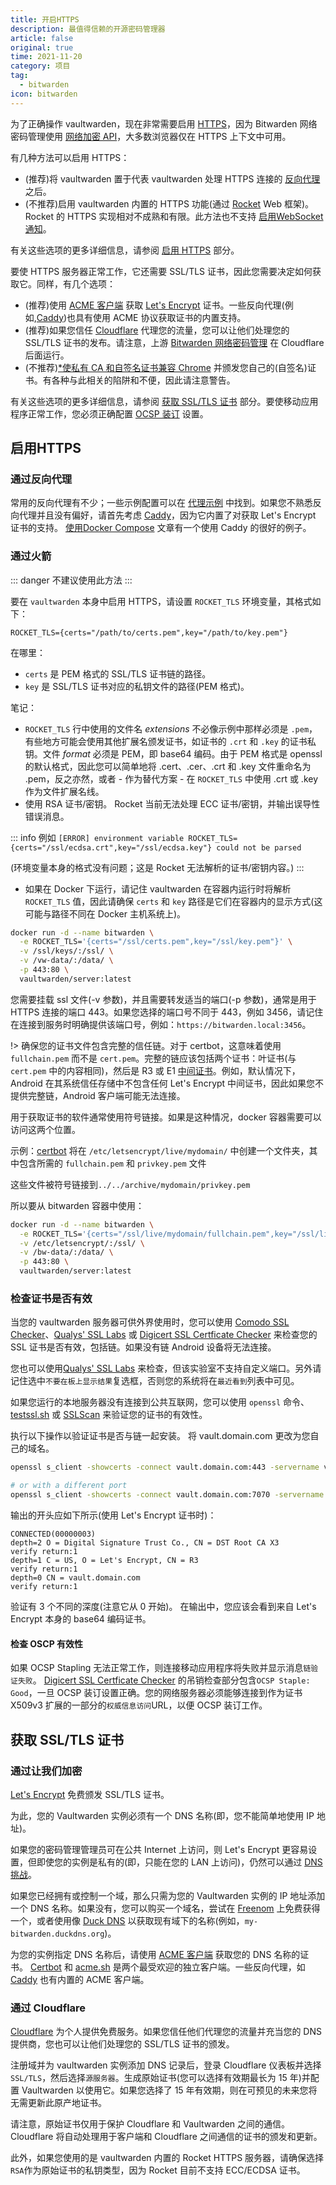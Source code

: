 ```yaml
---
title: 开启HTTPS
description: 最值得信赖的开源密码管理器 
article: false
original: true
time: 2021-11-20
category: 项目
tag:
  - bitwarden
icon: bitwarden
---
```


为了正确操作 vaultwarden，现在非常需要启用 [HTTPS](https://en.wikipedia.org/wiki/HTTPS)，因为 Bitwarden 网络密码管理使用 [网络加密 API](https://developer.mozilla.org/en-US/docs/Web/API/SubtleCrypto)，大多数浏览器仅在 HTTPS 上下文中可用。

有几种方法可以启用 HTTPS：

- (推荐)将 vaultwarden 置于代表 vaultwarden 处理 HTTPS 连接的 [反向代理](https://en.wikipedia.org/wiki/Reverse_proxy) 之后。
- (不推荐)启用 vaultwarden 内置的 HTTPS 功能(通过 [Rocket](https://rocket.rs/) Web 框架)。 Rocket 的 HTTPS 实现相对不成熟和有限。此方法也不支持 [启用WebSocket通知](../Configuration/Enabling-WebSocket-notifications.md)。

有关这些选项的更多详细信息，请参阅 [启用 HTTPS](#启用-HTTPS) 部分。

要使 HTTPS 服务器正常工作，它还需要 SSL/TLS 证书，因此您需要决定如何获取它。同样，有几个选项：

- (推荐)使用 [ACME 客户端](https://letsencrypt.org/docs/client-options/) 获取 [Let's Encrypt](https://letsencrypt.org/) 证书。一些反向代理(例如,[Caddy](https://caddyserver.com/))也具有使用 ACME 协议获取证书的内置支持。
- (推荐)如果您信任 [Cloudflare](https://www.cloudflare.com/) 代理您的流量，您可以让他们处理您的 SSL/TLS 证书的发布。请注意，上游 [Bitwarden 网络密码管理](https://vault.bitwarden.com/) 在 Cloudflare 后面运行。
- (不推荐)[*使私有 CA 和自签名证书兼容 Chrome](../Other/Private-CA-and-self-signed-certs-that-work-with-Chrome.md) 并颁发您自己的(自签名)证书。有各种与此相关的陷阱和不便，因此请注意警告。

有关这些选项的更多详细信息，请参阅 [获取 SSL/TLS 证书](#获取-ssl-tls-证书) 部分。要使移动应用程序正常工作，您必须正确配置 [OCSP 装订](https://en.wikipedia.org/wiki/OCSP_stapling) 设置。

## 启用HTTPS

### 通过反向代理

常用的反向代理有不少；一些示例配置可以在 [代理示例](Proxy-examples) 中找到。如果您不熟悉反向代理并且没有偏好，请首先考虑 [Caddy](https://caddyserver.com/)，因为它内置了对获取 Let's Encrypt 证书的支持。 [使用Docker Compose](../Container/Using-Docker-Compose.md) 文章有一个使用 Caddy 的很好的例子。

### 通过火箭

::: danger
不建议使用此方法
:::

要在 `vaultwarden` 本身中启用 HTTPS，请设置 `ROCKET_TLS` 环境变量，其格式如下：

```
ROCKET_TLS={certs="/path/to/certs.pem",key="/path/to/key.pem"}
```

在哪里：

- `certs` 是 PEM 格式的 SSL/TLS 证书链的路径。
- `key` 是 SSL/TLS 证书对应的私钥文件的路径(PEM 格式)。

笔记：

- `ROCKET_TLS` 行中使用的文件名 _extensions_ 不必像示例中那样必须是 `.pem`，有些地方可能会使用其他扩展名颁发证书，如证书的 `.crt` 和 `.key` 的证书私钥。文件 _format_ 必须是 PEM，即 base64 编码。由于 PEM 格式是 openssl 的默认格式，因此您可以简单地将 .cert、.cer、.crt 和 .key 文件重命名为 .pem，反之亦然，或者 - 作为替代方案 - 在 `ROCKET_TLS` 中使用 .crt 或 .key 作为文件扩展名线。
- 使用 RSA 证书/密钥。 Rocket 当前无法处理 ECC 证书/密钥，并输出误导性错误消息。

::: info 例如
`[ERROR] environment variable ROCKET_TLS={certs="/ssl/ecdsa.crt",key="/ssl/ecdsa.key"} could not be parsed`

(环境变量本身的格式没有问题；这是 Rocket 无法解析的证书/密钥内容。)
:::

- 如果在 Docker 下运行，请记住 vaultwarden 在容器内运行时将解析 `ROCKET_TLS` 值，因此请确保 `certs` 和 `key` 路径是它们在容器内的显示方式(这可能与路径不同在 Docker 主机系统上)。

```sh
docker run -d --name bitwarden \
  -e ROCKET_TLS='{certs="/ssl/certs.pem",key="/ssl/key.pem"}' \
  -v /ssl/keys/:/ssl/ \
  -v /vw-data/:/data/ \
  -p 443:80 \
  vaultwarden/server:latest
```

您需要挂载 ssl 文件(-v 参数)，并且需要转发适当的端口(-p 参数)，通常是用于 HTTPS 连接的端口 443。如果您选择的端口号不同于 443，例如 3456，请记住在连接到服务时明确提供该端口号，例如：`https://bitwarden.local:3456`。

!> 确保您的证书文件包含完整的信任链。对于 certbot，这意味着使用 `fullchain.pem` 而不是 `cert.pem`。完整的链应该包括两个证书：叶证书(与 `cert.pem` 中的内容相同)，然后是 R3 或 E1 [中间证书](https://letsencrypt.org/certificates/#intermediate-certificates)。例如，默认情况下，Android 在其系统信任存储中不包含任何 Let's Encrypt 中间证书，因此如果您不提供完整链，Android 客户端可能无法连接。

用于获取证书的软件通常使用符号链接。如果是这种情况，docker 容器需要可以访问这两个位置。

示例：[certbot](https://certbot.eff.org/) 将在 `/etc/letsencrypt/live/mydomain/` 中创建一个文件夹，其中包含所需的 `fullchain.pem` 和 `privkey.pem` 文件

这些文件被符号链接到`../../archive/mydomain/privkey.pem`

所以要从 bitwarden 容器中使用：

```sh
docker run -d --name bitwarden \
  -e ROCKET_TLS='{certs="/ssl/live/mydomain/fullchain.pem",key="/ssl/live/mydomain/privkey.pem"}' \
  -v /etc/letsencrypt/:/ssl/ \
  -v /bw-data/:/data/ \
  -p 443:80 \
  vaultwarden/server:latest
```

### 检查证书是否有效

当您的 vaultwarden 服务器可供外界使用时，您可以使用 [Comodo SSL Checker](https://comodosslstore.com/ssltools/ssl-checker.php)、[Qualys' SSL Labs](https://www.ssllabs.com/ssltest/) 或 [Digicert SSL Certficate Checker](https://www.digicert.com/help/) 来检查您的 SSL 证书是否有效，包括链。如果没有链 Android 设备将无法连接。

您也可以使用[Qualys' SSL Labs](https://www.ssllabs.com/ssltest/analyze.html) 来检查，但该实验室不支持自定义端口。另外请记住选中`不要在板上显示结果`复选框，否则您的系统将在`最近看到`列表中可见。

如果您运行的本地服务器没有连接到公共互联网，您可以使用 `openssl` 命令、[testssl.sh](https://testssl.sh/) 或 [SSLScan](https://github.com/rbsec/sslscan/) 来验证您的证书的有效性。

执行以下操作以验证证书是否与链一起安装。
将 vault.domain.com 更改为您自己的域名。

```bash
openssl s_client -showcerts -connect vault.domain.com:443 -servername vault.domain.com

# or with a different port
openssl s_client -showcerts -connect vault.domain.com:7070 -servername vault.domain.com
```

输出的开头应如下所示(使用 Let's Encrypt 证书时)：

```
CONNECTED(00000003)
depth=2 O = Digital Signature Trust Co., CN = DST Root CA X3
verify return:1
depth=1 C = US, O = Let's Encrypt, CN = R3
verify return:1
depth=0 CN = vault.domain.com
verify return:1
```

验证有 3 个不同的深度(注意它从 0 开始)。
在输出中，您应该会看到来自 Let's Encrypt 本身的 base64 编码证书。

#### 检查 OSCP 有效性

如果 OCSP Stapling 无法正常工作，则连接移动应用程序将失败并显示消息`链验证失败`。
[Digicert SSL Certficate Checker](https://www.digicert.com/help/) 的吊销检查部分包含`OCSP Staple: Good`，一旦 OCSP 装订设置正确。您的网络服务器必须能够连接到作为证书 X509v3 扩展的一部分的`权威信息访问`URL，以便 OCSP 装订工作。

## 获取 SSL/TLS 证书

### 通过让我们加密

[Let's Encrypt](https://letsencrypt.org/) 免费颁发 SSL/TLS 证书。

为此，您的 Vaultwarden 实例必须有一个 DNS 名称(即，您不能简单地使用 IP 地址)。

如果您的密码管理管理员可在公共 Internet 上访问，则 Let's Encrypt 更容易设置，但即使您的实例是私有的(即，只能在您的 LAN 上访问)，仍然可以通过 [DNS 挑战](Running-a-private-vaultwarden-instance-with-Lets-Encrypt-certs.md#dns-挑战)。

如果您已经拥有或控制一个域，那么只需为您的 Vaultwarden 实例的 IP 地址添加一个 DNS 名称。如果没有，您可以购买一个域名，尝试在 [Freenom](https://www.freenom.com/) 上免费获得一个，或者使用像 [Duck DNS](https://www.duckdns.org/) 以获取现有域下的名称(例如，`my-bitwarden.duckdns.org`)。

为您的实例指定 DNS 名称后，请使用 [ACME 客户端](https://letsencrypt.org/docs/client-options/) 获取您的 DNS 名称的证书。 [Certbot](https://certbot.eff.org/) 和 [acme.sh](https://github.com/acmesh-official/acme.sh) 是两个最受欢迎的独立客户端。一些反向代理，如 [Caddy](https://caddyserver.com/) 也有内置的 ACME 客户端。

### 通过 Cloudflare

[Cloudflare](https://www.cloudflare.com/) 为个人提供免费服务。如果您信任他们代理您的流量并充当您的 DNS 提供商，您也可以让他们处理您的 SSL/TLS 证书的颁发。

注册域并为 vaultwarden 实例添加 DNS 记录后，登录 Cloudflare 仪表板并选择`SSL/TLS`，然后选择`源服务器`。生成原始证书(您可以选择有效期最长为 15 年)并配置 Vaultwarden 以使用它。如果您选择了 15 年有效期，则在可预见的未来您将无需更新此原产地证书。

请注意，原始证书仅用于保护 Cloudflare 和 Vaultwarden 之间的通信。 Cloudflare 将自动处理用于客户端和 Cloudflare 之间通信的证书的颁发和更新。

此外，如果您使用的是 vaultwarden 内置的 Rocket HTTPS 服务器，请确保选择`RSA`作为原始证书的私钥类型，因为 Rocket 目前不支持 ECC/ECDSA 证书。
